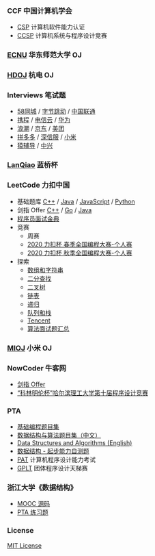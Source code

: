 ### CCF 中国计算机学会

- [CSP](CCF/CSP) 计算机软件能力认证
- [CCSP](CCF/CCSP) 计算机系统与程序设计竞赛

### [ECNU](ECNU) 华东师范大学 OJ

### [HDOJ](HDOJ) 杭电 OJ

### Interviews 笔试题

- [58同城](Interviews/58) / [字节跳动](Interviews/ByteDance) / [中国联通](Interviews/ChinaUnicom)
- [携程](Interviews/CTrip) / [电信云](Interviews/CTYun) / [华为](Interviews/HUAWEI)
- [浪潮](Interviews/Inspur) / [京东](Interviews/JD) / [美团](Interviews/Meituan)
- [拼多多](Interviews/Pinduoduo) / [深信服](Interviews/Sangfor) / [小米](Interviews/Xiaomi)
- [猿辅导](Interviews/Yuanfudao) / [中兴](Interviews/ZTE)

### [LanQiao](LanQiao) 蓝桥杯

### LeetCode 力扣中国

- 基础题库 [C++](LeetCode/C) / [Java](LeetCode/Java) / [JavaScript](LeetCode/JavaScript) / [Python](LeetCode/Python)
- 剑指 Offer [C++](LeetCode/CodingInterviews/C) / [Go](LeetCode/CodingInterviews/Go) / [Java](LeetCode/CodingInterviews/Java)
- [程序员面试金典](LeetCode/LCCI)
- 竞赛
  - 周赛
  - [2020 力扣杯 春季全国编程大赛-个人赛](LeetCode/Contest/2020Spring)
  - [2020 力扣杯 秋季全国编程大赛-个人赛](LeetCode/Contest/2020Autumn)
- 探索
  - [数组和字符串](LeetCode/Explore/array-and-string)
  - [二分查找](binary-search)
  - [二叉树](LeetCode/Explore/binary-tree)
  - [链表](LeetCode/Explore/linked-list)
  - [递归](LeetCode/Explore/recursion)
  - [队列和栈](LeetCode/Explore/queue-stack)
  - [Tencent](LeetCode/Explore/Tencent)
  - [算法面试题汇总](LeetCode/Explore/TopInterview) 

### [MIOJ](MIOJ) 小米 OJ

### NowCoder 牛客网

- [剑指 Offer](NowCoder/CodingInterviews) 
- [“科林明伦杯”哈尔滨理工大学第十届程序设计竞赛](NowCoder/Contest/5758)

### PTA

- [基础编程题目集](PTA/Basic)
- [数据结构与算法题目集（中文）](PTA/DataStructure)
- [Data Structures and Algorithms (English)](PTA/DataStructureEng)
- [数据结构 - 起步能力自测题](PTA/DS-Self-Test)
- [PAT](PTA/PAT) 计算机程序设计能力考试
- [GPLT](PTA/GPLT) 团体程序设计天梯赛

### 浙江大学《数据结构》

- [MOOC 源码](ZJUDS/MOOC_Source)
- [PTA 练习题](ZJUDS/PTA)

### License

[MIT License](LICENSE)